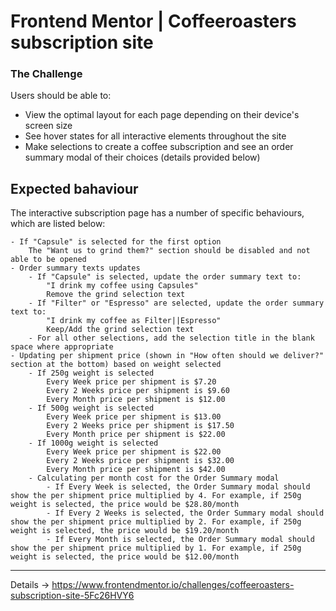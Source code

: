 # Frontend Mentor | Coffeeroasters subscription site

### The Challenge

Users should be able to:

- View the optimal layout for each page depending on their device's screen size
- See hover states for all interactive elements throughout the site
- Make selections to create a coffee subscription and see an order summary modal of their choices (details provided below)

## Expected bahaviour

The interactive subscription page has a number of specific behaviours, which are listed below:

    - If "Capsule" is selected for the first option
        The "Want us to grind them?" section should be disabled and not able to be opened
    - Order summary texts updates
        - If "Capsule" is selected, update the order summary text to:
            "I drink my coffee using Capsules"
            Remove the grind selection text
        - If "Filter" or "Espresso" are selected, update the order summary text to:
            "I drink my coffee as Filter||Espresso"
            Keep/Add the grind selection text
        - For all other selections, add the selection title in the blank space where appropriate
    - Updating per shipment price (shown in "How often should we deliver?" section at the bottom) based on weight selected
        - If 250g weight is selected
            Every Week price per shipment is $7.20
            Every 2 Weeks price per shipment is $9.60
            Every Month price per shipment is $12.00
        - If 500g weight is selected
            Every Week price per shipment is $13.00
            Every 2 Weeks price per shipment is $17.50
            Every Month price per shipment is $22.00
        - If 1000g weight is selected
            Every Week price per shipment is $22.00
            Every 2 Weeks price per shipment is $32.00
            Every Month price per shipment is $42.00
        - Calculating per month cost for the Order Summary modal
            - If Every Week is selected, the Order Summary modal should show the per shipment price multiplied by 4. For example, if 250g weight is selected, the price would be $28.80/month
            - If Every 2 Weeks is selected, the Order Summary modal should show the per shipment price multiplied by 2. For example, if 250g weight is selected, the price would be $19.20/month
            - If Every Month is selected, the Order Summary modal should show the per shipment price multiplied by 1. For example, if 250g weight is selected, the price would be $12.00/month

---

Details -> https://www.frontendmentor.io/challenges/coffeeroasters-subscription-site-5Fc26HVY6
